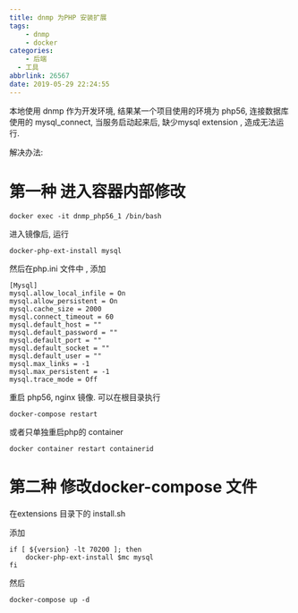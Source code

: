 ```yaml
---
title: dnmp 为PHP 安装扩展
tags: 
	- dnmp
	- docker
categories: 
	- 后端
  - 工具
abbrlink: 26567
date: 2019-05-29 22:24:55
---
```


本地使用 dnmp 作为开发环境, 结果某一个项目使用的环境为 php56, 连接数据库使用的 mysql_connect, 当服务启动起来后, 
缺少mysql extension , 造成无法运行. 

解决办法:

# 第一种 进入容器内部修改
```
docker exec -it dnmp_php56_1 /bin/bash
```

进入镜像后, 运行
```
docker-php-ext-install mysql
```

然后在php.ini 文件中 , 添加

```
[Mysql]
mysql.allow_local_infile = On
mysql.allow_persistent = On
mysql.cache_size = 2000
mysql.connect_timeout = 60
mysql.default_host = ""
mysql.default_password = ""
mysql.default_port = ""
mysql.default_socket = ""
mysql.default_user = ""
mysql.max_links = -1
mysql.max_persistent = -1
mysql.trace_mode = Off
```

重启 php56, nginx 镜像. 
可以在根目录执行 

```
docker-compose restart 
```
或者只单独重启php的 container
```
docker container restart containerid
```

#  第二种 修改docker-compose 文件

在extensions 目录下的 install.sh 

添加 

```
if [ ${version} -lt 70200 ]; then
    docker-php-ext-install $mc mysql
fi
```
然后
```
docker-compose up -d
```


